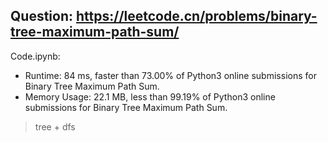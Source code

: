 ## Question: https://leetcode.cn/problems/binary-tree-maximum-path-sum/

Code.ipynb:
* Runtime: 84 ms, faster than 73.00% of Python3 online submissions for Binary Tree Maximum Path Sum.
* Memory Usage: 22.1 MB, less than 99.19% of Python3 online submissions for Binary Tree Maximum Path Sum.
> tree + dfs